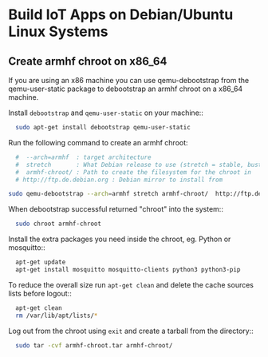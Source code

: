 # Build IoT Apps on Debian/Ubuntu Linux Systems


## Create armhf chroot on x86_64

If you are using an x86 machine you can use qemu-debootstrap
from the qemu-user-static package to debootstrap an armhf chroot on a x86_64 machine.

Install ``debootstrap`` and ``qemu-user-static`` on your machine::

```bash
  sudo apt-get install debootstrap qemu-user-static 
```  
 
Run the following command to create an armhf chroot:

```bash
  #  --arch=armhf  : target architecture
  #  stretch       : What Debian release to use (stretch = stable, buster = testing, sid = unstable)
  #  armhf-chroot/ : Path to create the filesystem for the chroot in
  # http://ftp.de.debian.org : Debian mirror to install from       

sudo qemu-debootstrap --arch=armhf stretch armhf-chroot/  http://ftp.de.debian.org
```

When debootstrap successful returned "chroot" into the system::

```bash
  sudo chroot armhf-chroot
```


Install the extra packages you need inside the chroot, eg. Python or mosquitto::

```bash
  apt-get update
  apt-get install mosquitto mosquitto-clients python3 python3-pip
````

To reduce the overall size run ``apt-get clean`` and delete the cache sources lists before logout::

```bash
  apt-get clean
  rm /var/lib/apt/lists/*
```

Log out from the chroot using ``exit`` and create a tarball from the directory::

```bash
  sudo tar -cvf armhf-chroot.tar armhf-chroot/
```

